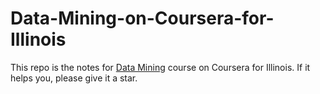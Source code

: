 # Data-Mining-on-Coursera-for-Illinois
This repo is the notes for [Data Mining](https://www.coursera.org/learn/datavisualization/home/welcome) course on Coursera for Illinois. If it helps you, please give it a star.

